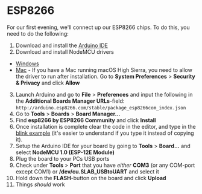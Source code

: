 # ESP8266

For our first evening, we'll connect up our ESP8266 chips. To do this, you need to do the following:

1) Download and install the [Arduino IDE](https://www.arduino.cc/en/Main/Software)
2) Download and install NodeMCU drivers
  * [Windows](https://github.com/nodemcu/nodemcu-devkit/tree/master/Drivers)
  * [Mac](https://www.silabs.com/products/development-tools/software/usb-to-uart-bridge-vcp-drivers) - If you have a Mac running macOS High Sierra, you need to allow the driver to run after installation. Go to **System Preferences** > **Security & Privacy** and click **Allow**
3) Launch Arduino and go to **File** > **Preferences** and input the following in the **Additional Boards Manager URLs**-field: `http://arduino.esp8266.com/stable/package_esp8266com_index.json`
4) Go to **Tools** > **Boards** > **Board Manager...**
5) Find **esp8266 by ESP8266 Community** and click **Install**
6) Once installation is complete clear the code in the editor, and type in the [blink example](blink.ino) (it's easier to understand if you type it instead of copying it).
7) Setup the Arduino IDE for your board by going to **Tools** > **Board...** and select **NodeMCU 1.0 (ESP-12E Module)**
8) Plug the board to your PCs USB ports
9) Check under **Tools** > **Port** that you have *either* **COM3** (or any COM-port except COM1) or **/dev/cu.SLAB_USBtoUART** and select it
10) Hold down the **FLASH**-button on the board and click **Upload**
11) Things *should* work
